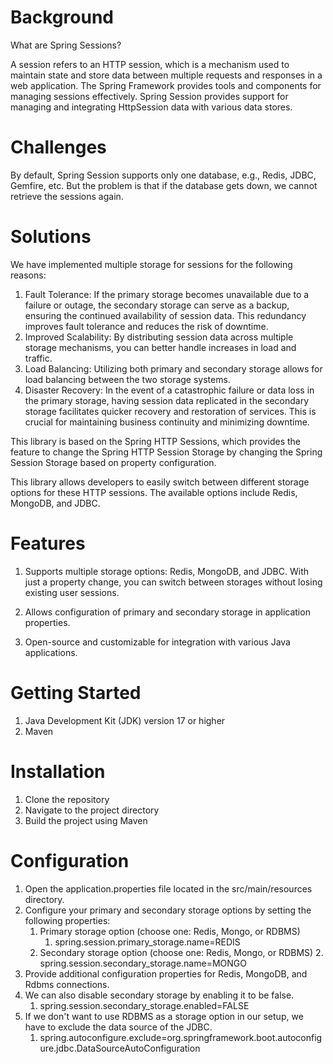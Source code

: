 # Background
What are Spring Sessions?

A session refers to an HTTP session, which is a mechanism used to maintain state and store data between multiple requests and responses in a web application. The Spring Framework provides tools and components for managing sessions effectively. Spring Session provides support for managing and integrating HttpSession data with various data stores.

# Challenges 
By default, Spring Session supports only one database, e.g., Redis, JDBC, Gemfire, etc. But the problem is that if the database gets down, we cannot retrieve the sessions again.

# Solutions
We have implemented multiple storage for sessions for the following reasons:

1. Fault Tolerance: If the primary storage becomes unavailable due to a failure or outage, the secondary storage can serve as a backup, ensuring the continued availability of session data. This redundancy improves fault tolerance and reduces the risk of downtime.
2. Improved Scalability: By distributing session data across multiple storage mechanisms, you can better handle increases in load and traffic.
3. Load Balancing: Utilizing both primary and secondary storage allows for load balancing between the two storage systems.
4. Disaster Recovery: In the event of a catastrophic failure or data loss in the primary storage, having session data replicated in the secondary storage facilitates quicker recovery and restoration of services. This is crucial for maintaining business continuity and minimizing downtime.

This library is based on the Spring HTTP Sessions, which provides the feature to change the Spring HTTP Session Storage by changing the Spring Session Storage based on property configuration.

This library allows developers to easily switch between different storage options for these HTTP sessions. The available options include Redis, MongoDB, and JDBC.

# Features
1. Supports multiple storage options: Redis, MongoDB, and JDBC. With just a property change, you can switch between storages without losing existing user sessions.

2. Allows configuration of primary and secondary storage in application properties.

3. Open-source and customizable for integration with various Java applications.

# Getting Started
1. Java Development Kit (JDK) version 17 or higher
2. Maven

# Installation
1. Clone the repository
2. Navigate to the project directory
3. Build the project using Maven

# Configuration
1. Open the application.properties file located in the src/main/resources directory.
2. Configure your primary and secondary storage options by setting the following properties:
    1. Primary storage option (choose one: Redis, Mongo, or RDBMS)
        1. spring.session.primary_storage.name=REDIS
    2. Secondary storage option (choose one: Redis, Mongo, or RDBMS)
        2. spring.session.secondary_storage.name=MONGO
3. Provide additional configuration properties for Redis, MongoDB, and Rdbms connections.
4. We can also disable secondary storage by enabling it to be false.
    1. spring.session.secondary_storage.enabled=FALSE
5. If we don't want to use RDBMS as a storage option in our setup, we have to exclude the data source of the JDBC.
    1. spring.autoconfigure.exclude=org.springframework.boot.autoconfigure.jdbc.DataSourceAutoConfiguration


